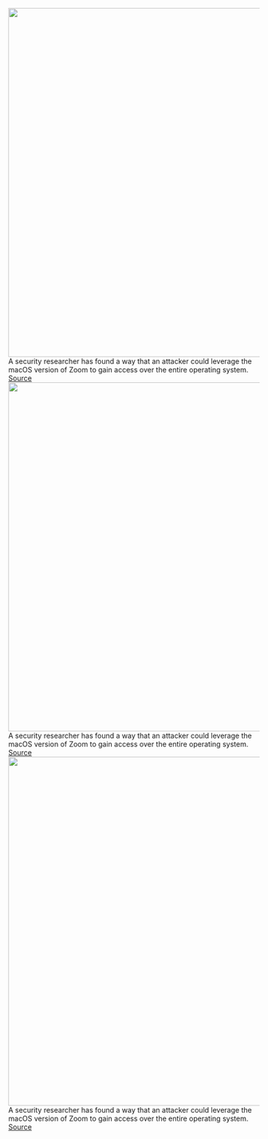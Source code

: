 <img src='https://cdn.vox-cdn.com/thumbor/ljhzLOc9CFrpIMyiO0bN2ekd5oQ=/0x0:3000x2000/1200x800/filters:focal(1260x760:1740x1240)/cdn.vox-cdn.com/uploads/chorus_image/image/71237770/acastro_200331_1777_zoom_0001.0.0.jpg' width='700px' /><br/>
A security researcher has found a way that an attacker could leverage the macOS version of Zoom to gain access over the entire operating system.
<a href='https://www.theverge.com/2022/8/12/23303411/zoom-defcon-root-access-privilege-escalation-hack-patrick-wardle'> Source <a/><img src='https://cdn.vox-cdn.com/thumbor/ljhzLOc9CFrpIMyiO0bN2ekd5oQ=/0x0:3000x2000/1200x800/filters:focal(1260x760:1740x1240)/cdn.vox-cdn.com/uploads/chorus_image/image/71237770/acastro_200331_1777_zoom_0001.0.0.jpg' width='700px' /><br/>
A security researcher has found a way that an attacker could leverage the macOS version of Zoom to gain access over the entire operating system.
<a href='https://www.theverge.com/2022/8/12/23303411/zoom-defcon-root-access-privilege-escalation-hack-patrick-wardle'> Source <a/><img src='https://cdn.vox-cdn.com/thumbor/ljhzLOc9CFrpIMyiO0bN2ekd5oQ=/0x0:3000x2000/1200x800/filters:focal(1260x760:1740x1240)/cdn.vox-cdn.com/uploads/chorus_image/image/71237770/acastro_200331_1777_zoom_0001.0.0.jpg' width='700px' /><br/>
A security researcher has found a way that an attacker could leverage the macOS version of Zoom to gain access over the entire operating system.
<a href='https://www.theverge.com/2022/8/12/23303411/zoom-defcon-root-access-privilege-escalation-hack-patrick-wardle'> Source <a/>